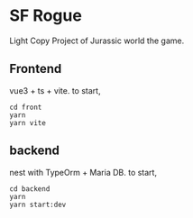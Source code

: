 # SF Rogue

Light Copy Project of Jurassic world the game.

## Frontend

vue3 + ts + vite. to start,

```text
cd front
yarn
yarn vite
```

## backend

nest with TypeOrm + Maria DB. to start,

```text
cd backend
yarn
yarn start:dev
```
